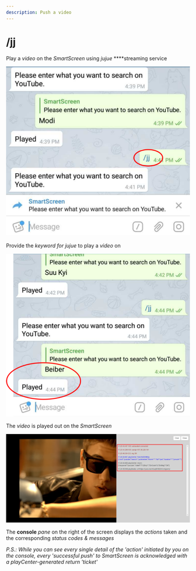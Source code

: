 ```yaml
---
description: Push a video
---
```


# /jj

Play a _video_ on the _SmartScreen_ using _jujue_ ****streaming service

![](../.gitbook/assets/jj_t.png)

Provide the _keyword for jujue_ to play a _video_ on

![](../.gitbook/assets/jjk_t.png)

The _video_ is played out on the _SmartScreen_

![](../.gitbook/assets/jj_beiber_con.png)

  
The **console** _pane_ on the right of the screen displays the _actions_ taken and the corresponding _status_ _codes & messages_

_P.S.: While you can see every single detail of the 'action' initiated by you on the console, every 'successful push' to SmartScreen is acknowledged with a playCenter-generated return 'ticket'_

